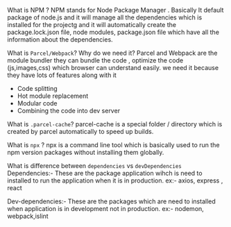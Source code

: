 What is NPM ?
NPM stands for Node Package Manager . Basically It default package of node.js and it will manage all the dependencies which is installed for the projectg and it will automatically create the package.lock.json file, node modules, package.json file which have all the information about the dependencies.

What is `Parcel/Webpack`? Why do we need it?
Parcel and Webpack are the module bundler they can bundle the code , optimize the code (js,images,css) which browser can understand easily.
we need it because they have lots of features along with it 
- Code splitting 
- Hot module replacement 
- Modular code
- Combining the code into dev server 

What is `.parcel-cache`?
parcel-cache is a special folder / directory which is created by parcel automatically to speed up builds.

What is `npx` ?
npx is a command line tool which is basically used to run the npm version packages without installing them globally.

What is difference between `dependencies` vs `devDependencies`
Dependencies:- These are the package application wihch is need to installed to run the application when it is in production.
ex:- axios, express , react  

Dev-dependencies:- These are the packages which are need to installed when application is in development not in production.
ex:- nodemon, webpack,islint